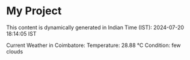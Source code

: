 # My Project

This content is dynamically generated in Indian Time (IST): 2024-07-20 18:14:05 IST


Current Weather in Coimbatore:
Temperature: 28.88 °C
Condition: few clouds
